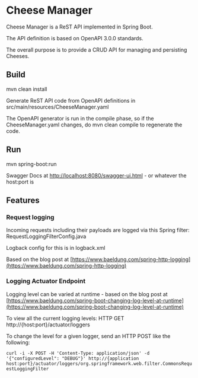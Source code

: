 # Cheese Manager

Cheese Manager is a ReST API implemented in Spring Boot.

The API definition is based on OpenAPI 3.0.0 standards.

The overall purpose is to provide a CRUD API for managing and persisting Cheeses.

## Build
mvn clean install

Generate ReST API code from OpenAPI definitions in src/main/resources/CheeseManager.yaml

The OpenAPI generator is run in the compile phase, so if the CheeseManager.yaml changes, do mvn clean compile to regenerate the code.

## Run

mvn spring-boot:run

Swagger Docs at [http://localhost:8080/swagger-ui.html](http://localhost:8080/swagger-ui.html) - or whatever the host:port is

## Features

### Request logging
Incoming requests including their payloads are logged via this Spring filter: RequestLoggingFilterConfig.java

Logback config for this is in logback.xml

Based on the blog post at [https://www.baeldung.com/spring-http-logging](https://www.baeldung.com/spring-http-logging)


### Logging Actuator Endpoint
Logging level can be varied at runtime - based on the blog post at [https://www.baeldung.com/spring-boot-changing-log-level-at-runtime](https://www.baeldung.com/spring-boot-changing-log-level-at-runtime)

To view all the current logging levels: HTTP GET http://{host:port}/actuator/loggers

To change the level for a given logger, send an HTTP POST like the following:

`curl -i -X POST -H 'Content-Type: application/json' -d '{"configuredLevel": "DEBUG"}' http://{application host:port}/actuator/loggers/org.springframework.web.filter.CommonsRequestLoggingFilter`
